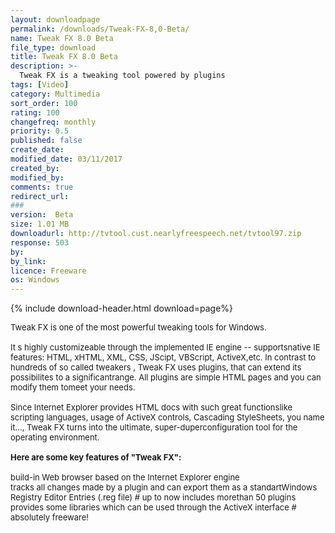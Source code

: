 ```yaml
---
layout: downloadpage
permalink: /downloads/Tweak-FX-8,0-Beta/
name: Tweak FX 8.0 Beta
file_type: download
title: Tweak FX 8.0 Beta
description: >-
  Tweak FX is a tweaking tool powered by plugins
tags: [Video]
category: Multimedia
sort_order: 100
rating: 100
changefreq: monthly
priority: 0.5
published: false
create_date: 
modified_date: 03/11/2017
created_by: 
modified_by: 
comments: true
redirect_url: 
### 
version:  Beta
size: 1.01 MB
downloadurl: http://tvtool.cust.nearlyfreespeech.net/tvtool97.zip
response: 503
by: 
by_link: 
licence: Freeware
os: Windows
---
```


{% include download-header.html download=page%}

<p style="fix-download-text !important">
<p><font size="2"><p>Tweak FX is one of the most powerful tweaking tools for Windows.<br />
<br />
It s highly customizeable through the implemented IE engine -- supportsnative IE features: HTML, xHTML, XML, CSS, JScipt, VBScript, ActiveX,etc. In contrast to hundreds of so called tweakers , Tweak FX uses plugins, that can extend its possibilites to a significantrange. All plugins are simple HTML pages and you can modify them tomeet your needs.<br />
<br />
Since Internet Explorer provides HTML docs with such great functionslike scripting languages, usage of ActiveX controls, Cascading StyleSheets, you name it..., Tweak FX turns into the ultimate, super-duperconfiguration tool for the operating environment.<br />
<br />
<span><strong>Here are some key features of "Tweak FX":</strong></span><br />
<br />
build-in Web browser based on the Internet Explorer engine <br />
tracks all changes made by a plugin and can export them as a standartWindows Registry Editor Entries (.reg file) # up to now includes morethan 50 plugins <br />
provides some libraries which can be used through the ActiveX interface # absolutely freeware!</p></p></p>
